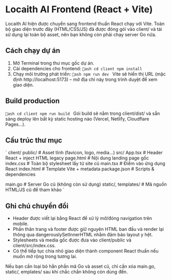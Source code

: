 ﻿# Locaith AI Frontend (React + Vite)

Locaith AI hiện được chuyển sang frontend thuần React chạy với Vite. Toàn bộ giao diện trước đây (HTML/CSS/JS) đã được đóng gói vào client/ và tái sử dụng lại toàn bộ asset, nên bạn không còn phải chạy server Go nữa.

## Cách chạy dự án

1. Mở Terminal trong thư mục gốc dự án.
2. Cài dependencies cho frontend:
   `ash
   cd client
   npm install
   `
3. Chạy môi trường phát triển:
   `ash
   npm run dev
   `
   Vite sẽ hiển thị URL (mặc định http://localhost:5173) – mở địa chỉ này trong trình duyệt để xem giao diện.

## Build production

`ash
cd client
npm run build
`
Gói build sẽ nằm trong client/dist/ và sẵn sàng deploy lên bất kỳ static hosting nào (Vercel, Netlify, Cloudflare Pages...).

## Cấu trúc thư mục

`
client/
  public/           # Asset tĩnh (favicon, logo, media...)
  src/
    App.tsx        # Header React + inject HTML legacy
    page.html      # Nội dung landing page gốc
    index.css      # Toàn bộ stylesheet lấy từ site cũ
    main.tsx       # Điểm vào ứng dụng React
  index.html       # Template Vite + metadata
  package.json     # Scripts & dependencies

main.go            # Server Go cũ (không còn sử dụng)
static/, templates/ # Mã nguồn HTML/JS cũ để tham khảo
`

## Ghi chú chuyển đổi

- Header được viết lại bằng React để xử lý mở/đóng navigation trên mobile.
- Phần thân trang và footer được giữ nguyên HTML ban đầu và render lại thông qua dangerouslySetInnerHTML nhằm đảm bảo layout y hệt.
- Stylesheets và media gốc được đưa vào client/public và client/src/index.css.
- Có thể tiếp tục chia nhỏ giao diện thành component React thuần nếu muốn mở rộng trong tương lai.

Nếu bạn cần loại bỏ hẳn phần mã Go và asset cũ, chỉ cần xóa main.go, static/, 	emplates/ sau khi chắc chắn không còn dùng đến.
